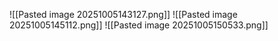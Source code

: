 ![[Pasted image 20251005143127.png]]
![[Pasted image 20251005145112.png]]
![[Pasted image 20251005150533.png]]